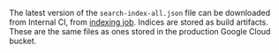 The latest version of the `search-index-all.json` file can be downloaded from Internal CI,
from [indexing job](https://buildkite.com/elastic/package-storage-infra-indexing/builds?branch=main). Indices are
stored as build artifacts. These are the same files as ones stored in the production Google Cloud bucket.
